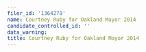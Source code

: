 ```yaml
---
filer_id: '1364278'
name: Courtney Ruby for Oakland Mayor 2014
candidate_controlled_id: ''
data_warning: 
title: Courtney Ruby for Oakland Mayor 2014
---
```

